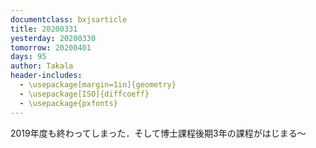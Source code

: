```yaml
---
documentclass: bxjsarticle
title: 20200331
yesterday: 20200330
tomorrow: 20200401
days: 95
author: Takala
header-includes:
  - \usepackage[margin=1in]{geometry}
  - \usepackage[ISO]{diffcoeff}
  - \usepackage{pxfonts}
---
```


2019年度も終わってしまった．そして博士課程後期3年の課程がはじまる～